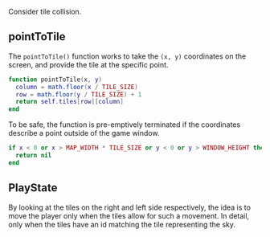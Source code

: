Consider tile collision.

## pointToTile

The `pointToTile()` function works to take the `(x, y)` coordinates on the screen, and provide the tile at the specific point.

```lua
function pointToTile(x, y)
  column = math.floor(x / TILE_SIZE)
  row = math.floor(y / TILE_SIZE) + 1
  return self.tiles[row][column]
end
```

To be safe, the function is pre-emptively terminated if the coordinates describe a point outside of the game window.

```lua
if x < 0 or x > MAP_WIDTH * TILE_SIZE or y < 0 or y > WINDOW_HEIGHT then
  return nil
end
```

## PlayState

By looking at the tiles on the right and left side respectively, the idea is to move the player only when the tiles allow for such a movement. In detail, only when the tiles have an id matching the tile representing the sky.
